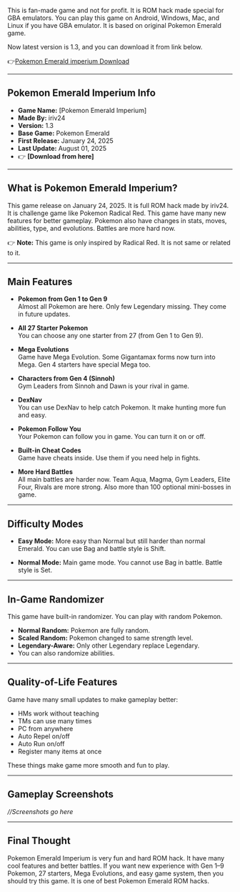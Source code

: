 This is fan-made game and not for profit. It is ROM hack made special for GBA emulators. You can play this game on Android, Windows, Mac, and Linux if you have GBA emulator. It is based on original Pokemon Emerald game.

Now latest version is 1.3, and you can download it from link below.

👉[Pokemon Emerald imperium Download](https://pokemonemeraldimperium.github.io/)

---

## Pokemon Emerald Imperium Info

- **Game Name:** [Pokemon Emerald Imperium]
- **Made By:** iriv24  
- **Version:** 1.3  
- **Base Game:** Pokemon Emerald  
- **First Release:** January 24, 2025  
- **Last Update:** August 01, 2025  
- 👉 **[Download from here]**

---

## What is Pokemon Emerald Imperium?

This game release on January 24, 2025. It is full ROM hack made by iriv24. It is challenge game like Pokemon Radical Red. This game have many new features for better gameplay. Pokemon also have changes in stats, moves, abilities, type, and evolutions. Battles are more hard now.

👉 **Note:** This game is only inspired by Radical Red. It is not same or related to it.

---

## Main Features

- **Pokemon from Gen 1 to Gen 9**  
  Almost all Pokemon are here. Only few Legendary missing. They come in future updates.

- **All 27 Starter Pokemon**  
  You can choose any one starter from 27 (from Gen 1 to Gen 9).

- **Mega Evolutions**  
  Game have Mega Evolution. Some Gigantamax forms now turn into Mega. Gen 4 starters have special Mega too.

- **Characters from Gen 4 (Sinnoh)**  
  Gym Leaders from Sinnoh and Dawn is your rival in game.

- **DexNav**  
  You can use DexNav to help catch Pokemon. It make hunting more fun and easy.

- **Pokemon Follow You**  
  Your Pokemon can follow you in game. You can turn it on or off.

- **Built-in Cheat Codes**  
  Game have cheats inside. Use them if you need help in fights.

- **More Hard Battles**  
  All main battles are harder now. Team Aqua, Magma, Gym Leaders, Elite Four, Rivals are more strong. Also more than 100 optional mini-bosses in game.

---

## Difficulty Modes

- **Easy Mode:** More easy than Normal but still harder than normal Emerald. You can use Bag and battle style is Shift.

- **Normal Mode:** Main game mode. You cannot use Bag in battle. Battle style is Set.

---

## In-Game Randomizer

This game have built-in randomizer. You can play with random Pokemon.

- **Normal Random:** Pokemon are fully random.  
- **Scaled Random:** Pokemon changed to same strength level.  
- **Legendary-Aware:** Only other Legendary replace Legendary.  
- You can also randomize abilities.

---

## Quality-of-Life Features

Game have many small updates to make gameplay better:

- HMs work without teaching  
- TMs can use many times  
- PC from anywhere  
- Auto Repel on/off  
- Auto Run on/off  
- Register many items at once

These things make game more smooth and fun to play.

---

## Gameplay Screenshots

*//Screenshots go here*

---

## Final Thought

Pokemon Emerald Imperium is very fun and hard ROM hack. It have many cool features and better battles. If you want new experience with Gen 1–9 Pokemon, 27 starters, Mega Evolutions, and easy game system, then you should try this game. It is one of best Pokemon Emerald ROM hacks.
